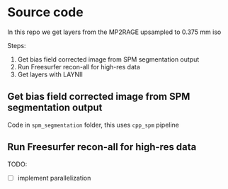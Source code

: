 # Source code

In this repo we get layers from the MP2RAGE upsampled to 0.375 mm iso

Steps:

1. Get bias field corrected image from SPM segmentation output
2. Run Freesurfer recon-all for high-res data
3. Get layers with LAYNII
## Get bias field corrected image from SPM segmentation output

Code in `spm_segmentation` folder, this uses `cpp_spm` pipeline

## Run Freesurfer recon-all for high-res data

TODO:
- [ ] implement parallelization 

```

```
